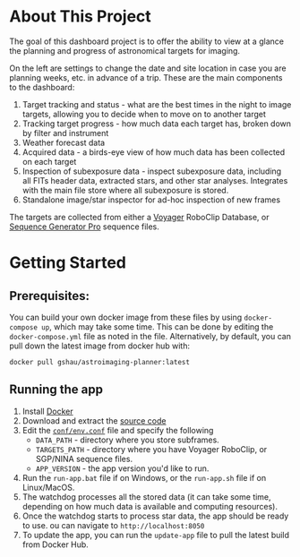 

# About This Project
The goal of this dashboard project is to offer the ability to view at a glance the planning and progress of astronomical targets for imaging.  

On the left are settings to change the date and site location in case you are planning weeks, etc. in advance of a trip. 
These are the main components to the dashboard:
1. Target tracking and status - what are the best times in the night to image targets, allowing you to decide when to move on to another target
2. Tracking target progress - how much data each target has, broken down by filter and instrument
3. Weather forecast data
2. Acquired data - a birds-eye view of how much data has been collected on each target
3. Inspection of subexposure data - inspect subexposure data, including all FITs header data, extracted stars, and other star analyses.  Integrates with the main file store where all subexposure is stored.
5. Standalone image/star inspector for ad-hoc inspection of new frames

The targets are collected from either a [Voyager](https://software.starkeeper.it/) RoboClip Database, or [Sequence Generator Pro](https://www.sequencegeneratorpro.com/sgpro/) sequence files.  


# Getting Started

## Prerequisites:

You can build your own docker image from these files by using `docker-compose up`, which may take some time.  This can be done by editing the `docker-compose.yml` file as noted in the file.  Alternatively, by default, you can pull down the latest image from docker hub with:
```
docker pull gshau/astroimaging-planner:latest
```

## Running the app
1. Install [Docker](https://docs.docker.com/get-docker/)
2. Download and extract the [source code](https://github.com/gshau/TheAstroImagingPlanner/archive/refs/heads/master.zip)
3. Edit the [`conf/env.conf`](https://github.com/gshau/TheAstroImagingPlanner/blob/master/conf/env.conf) file and specify the following
    - `DATA_PATH` - directory where you store subframes.
    - `TARGETS_PATH` - directory where you have Voyager RoboClip, or SGP/NINA sequence files.
    - `APP_VERSION` - the app version you'd like to run.
4. Run the `run-app.bat` file if on Windows, or the `run-app.sh` file if on Linux/MacOS.  
5. The watchdog processes all the stored data (it can take some time, depending on how much data is available and computing resources).  
6. Once the watchdog starts to process star data, the app should be ready to use. ou can navigate to `http://localhost:8050`
7. To update the app, you can run the `update-app` file to pull the latest build from Docker Hub.

